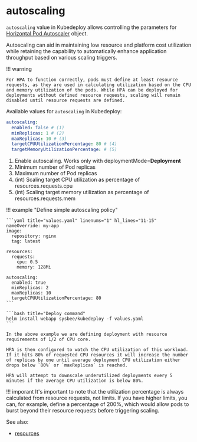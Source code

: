 # autoscaling

`autoscaling` value in Kubedeploy allows controlling the parameters for [Horizontal Pod Autoscaler](https://kubernetes.io/docs/tasks/run-application/horizontal-pod-autoscale/) object.

Autoscaling can aid in maintaining low resource and platform cost utilization while retaining the capability to automatically enhance application throughput based on various scaling triggers.

!!! warning

    For HPA to function correctly, pods must define at least resource requests, as they are used in calculating utilization based on the CPU and memory utilization of the pods. While HPA can be deployed for deployments without defined resource requests, scaling will remain disabled until resource requests are defined.


Available values for `autoscaling` in Kubedeploy:

```yaml
autoscaling:
  enabled: false # (1)
  minReplicas: 1 # (2)
  maxReplicas: 10 # (3)
  targetCPUUtilizationPercentage: 80 # (4)
  targetMemoryUtilizationPercentage: # (5)
```

1. Enable autoscaling. Works only with deploymentMode=**Deployment**
2. Minimum number of Pod replicas
3. Maximum number of Pod replicas
4. (int) Scaling target CPU utilization as percentage of resources.requests.cpu
5. (int) Scaling target memory utilization as percentage of resources.requests.mem

!!! example "Define simple autoscaling policy"

    ```yaml title="values.yaml" linenums="1" hl_lines="11-15"
    nameOverride: my-app
    image:
      repository: nginx
      tag: latest

    resources:
      requests:
        cpu: 0.5
        memory: 128Mi

    autoscaling:
      enabled: true
      minReplicas: 2
      maxReplicas: 10
      targetCPUUtilizationPercentage: 80
    ```

    ```bash title="Deploy command"
    helm install webapp sysbee/kubedeploy -f values.yaml
    ```

    In the above example we are defining deployment with resource requirements of 1/2 of CPU core.

    HPA is then configured to watch the CPU utilization of this workload.
    If it hits 80% of requested CPU resources it will increase the number of replicas by one until average deployment CPU utilization either drops below `80%` or `maxReplicas` is reached.

    HPA will attempt to downscale underutilized deployments every 5 minutes if the average CPU utilization is below 80%.


!!! imporant
    It's important to note that the utilization percentage is always calculated from resource requests, not limits. If you have higher limits, you can, for example, define a percentage of 200%, which would allow pods to burst beyond their resource requests before triggering scaling.

See also:

- [resources](ports.md)

